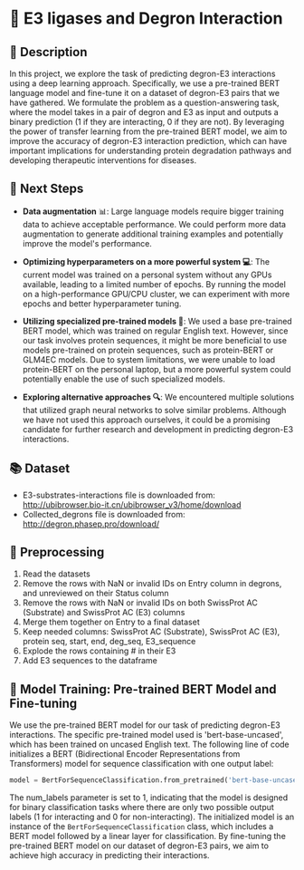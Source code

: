 # 🧬 E3 ligases and Degron Interaction

## 📝 Description

In this project, we explore the task of predicting degron-E3 interactions using a deep learning approach. Specifically, we use a pre-trained BERT language model and fine-tune it on a dataset of degron-E3 pairs that we have gathered. We formulate the problem as a question-answering task, where the model takes in a pair of degron and E3 as input and outputs a binary prediction (1 if they are interacting, 0 if they are not). By leveraging the power of transfer learning from the pre-trained BERT model, we aim to improve the accuracy of degron-E3 interaction prediction, which can have important implications for understanding protein degradation pathways and developing therapeutic interventions for diseases.

## 🚀 Next Steps

- **Data augmentation** 📊: Large language models require bigger training data to achieve acceptable performance. We could perform more data augmentation to generate additional training examples and potentially improve the model's performance.

- **Optimizing hyperparameters on a more powerful system 💻**: The current model was trained on a personal system without any GPUs available, leading to a limited number of epochs. By running the model on a high-performance GPU/CPU cluster, we can experiment with more epochs and better hyperparameter tuning.

- **Utilizing specialized pre-trained models 🧪**: We used a base pre-trained BERT model, which was trained on regular English text. However, since our task involves protein sequences, it might be more beneficial to use models pre-trained on protein sequences, such as protein-BERT or GLM4EC models. Due to system limitations, we were unable to load protein-BERT on the personal laptop, but a more powerful system could potentially enable the use of such specialized models.

- **Exploring alternative approaches 🔍**: We encountered multiple solutions that utilized graph neural networks to solve similar problems. Although we have not used this approach ourselves, it could be a promising candidate for further research and development in predicting degron-E3 interactions.

## 📚 Dataset

- E3-substrates-interactions file is downloaded from: http://ubibrowser.bio-it.cn/ubibrowser_v3/home/download
- Collected_degrons file is downloaded from: http://degron.phasep.pro/download/

## 🧹 Preprocessing

1. Read the datasets
2. Remove the rows with NaN or invalid IDs on Entry column in degrons, and unreviewed on their Status column
3. Remove the rows with NaN or invalid IDs on both SwissProt AC (Substrate) and SwissProt AC (E3) columns
4. Merge them together on Entry to a final dataset
5. Keep needed columns: SwissProt AC (Substrate), SwissProt AC (E3), protein seq, start, end, deg_seq, E3_sequence
6. Explode the rows containing # in their E3
7. Add E3 sequences to the dataframe

## 🎯 Model Training: Pre-trained BERT Model and Fine-tuning

We use the pre-trained BERT model for our task of predicting degron-E3 interactions. The specific pre-trained model used is 'bert-base-uncased', which has been trained on uncased English text. The following line of code initializes a BERT (Bidirectional Encoder Representations from Transformers) model for sequence classification with one output label:

```python
model = BertForSequenceClassification.from_pretrained('bert-base-uncased', num_labels=1)
```

The num_labels parameter is set to 1, indicating that the model is designed for binary classification tasks where there are only two possible output labels (1 for interacting and 0 for non-interacting). The initialized model is an instance of the `BertForSequenceClassification` class, which includes a BERT model followed by a linear layer for classification. By fine-tuning the pre-trained BERT model on our dataset of degron-E3 pairs, we aim to achieve high accuracy in predicting their interactions.
